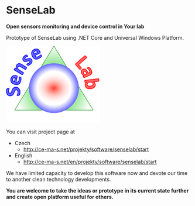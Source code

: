 # SenseLab

**Open sensors monitoring and device control in Your lab**

Prototype of SenseLab using .NET Core and Universal Windows Platform.

![SenseLab logo](SenseLab.png)

You can visit project page at
  - Czech
    - http://ce-ma-s.net/projekty/software/senselab/start
  - English
    - http://ce-ma-s.net/en/projekty/software/senselab/start
    
We have limited capacity to develop this software now and devote our time to another clean technology developments.

**You are welcome to take the ideas or prototype in its current state further and create open platform useful for others.**
